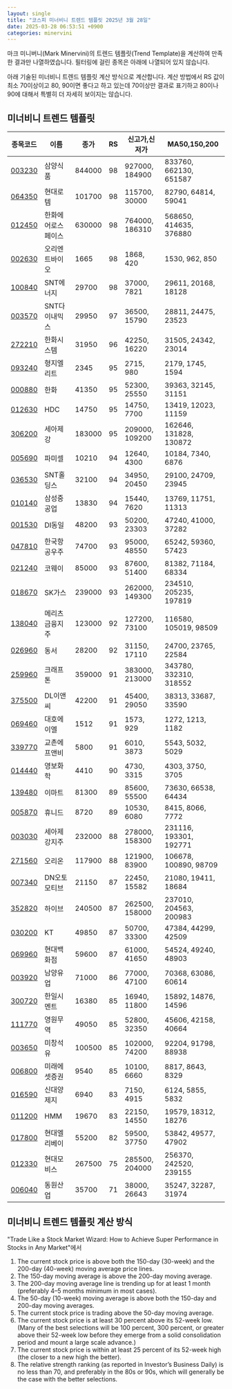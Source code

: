 ```yaml
---
layout: single
title: "코스피 미너비니 트렌드 템플릿 2025년 3월 28일"
date: 2025-03-28 06:53:51 +0900
categories: minervini
---
```

마크 미니버니(Mark Minervini)의 트렌드 템플릿(Trend Template)을 계산하여 만족한 결과만 나열하였습니다. 필터링에 걸린 종목은 아래에 나열되어 있지 않습니다.

아래 기술된 미너비니 트렌드 템플릿 계산 방식으로 계산합니다. 계산 방법에서 RS 값이 최소 70이상이고 80, 90이면 좋다고 하고 있는데 70이상만 결과로 표기하고 80이나 90에 대해서 특별히 더 자세히 보이지는 않습니다.

## 미너비니 트렌드 템플릿

|종목코드|이름|종가|RS|신고가,신저가|MA50,150,200|
|------|---|---|--|---------|------------|
|[003230](https://finance.daum.net/quotes/A003230)|삼양식품|844000|98|927000, 184900|833760, 662130, 651587|
|[064350](https://finance.daum.net/quotes/A064350)|현대로템|101700|98|115700, 30000|82790, 64814, 59041|
|[012450](https://finance.daum.net/quotes/A012450)|한화에어로스페이스|630000|98|764000, 186310|568650, 414635, 376880|
|[002630](https://finance.daum.net/quotes/A002630)|오리엔트바이오|1665|98|1868, 420|1530, 962, 850|
|[100840](https://finance.daum.net/quotes/A100840)|SNT에너지|29700|98|37000, 7821|29611, 20168, 18128|
|[003570](https://finance.daum.net/quotes/A003570)|SNT다이내믹스|29950|97|36500, 15790|28811, 24475, 23523|
|[272210](https://finance.daum.net/quotes/A272210)|한화시스템|31950|96|42250, 16220|31505, 24342, 23014|
|[093240](https://finance.daum.net/quotes/A093240)|형지엘리트|2345|95|2715, 980|2179, 1745, 1594|
|[000880](https://finance.daum.net/quotes/A000880)|한화|41350|95|52300, 25550|39363, 32145, 31151|
|[012630](https://finance.daum.net/quotes/A012630)|HDC|14750|95|14750, 7700|13419, 12023, 11159|
|[306200](https://finance.daum.net/quotes/A306200)|세아제강|183000|95|209000, 109200|162646, 131828, 130872|
|[005690](https://finance.daum.net/quotes/A005690)|파미셀|10210|94|12640, 4300|10184, 7340, 6876|
|[036530](https://finance.daum.net/quotes/A036530)|SNT홀딩스|32100|94|34950, 20450|29100, 24709, 23945|
|[010140](https://finance.daum.net/quotes/A010140)|삼성중공업|13830|94|15440, 7620|13769, 11751, 11313|
|[001530](https://finance.daum.net/quotes/A001530)|DI동일|48200|93|50200, 23303|47240, 41000, 37282|
|[047810](https://finance.daum.net/quotes/A047810)|한국항공우주|74700|93|95000, 48550|65242, 59360, 57423|
|[021240](https://finance.daum.net/quotes/A021240)|코웨이|85000|93|87600, 51400|81382, 71184, 68334|
|[018670](https://finance.daum.net/quotes/A018670)|SK가스|239000|93|262000, 149300|234510, 205235, 197819|
|[138040](https://finance.daum.net/quotes/A138040)|메리츠금융지주|123000|92|127200, 73100|116580, 105019, 98509|
|[026960](https://finance.daum.net/quotes/A026960)|동서|28200|92|31150, 17110|24700, 23765, 22584|
|[259960](https://finance.daum.net/quotes/A259960)|크래프톤|359000|91|383000, 213000|343780, 332310, 318552|
|[375500](https://finance.daum.net/quotes/A375500)|DL이앤씨|42200|91|45400, 29050|38313, 33687, 33590|
|[069460](https://finance.daum.net/quotes/A069460)|대호에이엘|1512|91|1573, 929|1272, 1213, 1182|
|[339770](https://finance.daum.net/quotes/A339770)|교촌에프앤비|5800|91|6010, 3873|5543, 5032, 5029|
|[014440](https://finance.daum.net/quotes/A014440)|영보화학|4410|90|4730, 3315|4303, 3750, 3705|
|[139480](https://finance.daum.net/quotes/A139480)|이마트|81300|89|85600, 55500|73630, 66538, 64434|
|[005870](https://finance.daum.net/quotes/A005870)|휴니드|8720|89|10530, 6080|8415, 8066, 7772|
|[003030](https://finance.daum.net/quotes/A003030)|세아제강지주|232000|88|278000, 158300|231116, 193301, 192771|
|[271560](https://finance.daum.net/quotes/A271560)|오리온|117900|88|121900, 83900|106678, 100890, 98709|
|[007340](https://finance.daum.net/quotes/A007340)|DN오토모티브|21150|87|22450, 15582|21080, 19411, 18684|
|[352820](https://finance.daum.net/quotes/A352820)|하이브|240500|87|262500, 158000|237010, 204563, 200983|
|[030200](https://finance.daum.net/quotes/A030200)|KT|49850|87|50700, 33300|47384, 44299, 42509|
|[069960](https://finance.daum.net/quotes/A069960)|현대백화점|59600|87|61000, 41650|54524, 49240, 48903|
|[003920](https://finance.daum.net/quotes/A003920)|남양유업|71000|86|77000, 47100|70368, 63086, 60614|
|[300720](https://finance.daum.net/quotes/A300720)|한일시멘트|16380|85|16940, 11800|15892, 14876, 14596|
|[111770](https://finance.daum.net/quotes/A111770)|영원무역|49050|85|52800, 32350|45606, 42158, 40664|
|[003650](https://finance.daum.net/quotes/A003650)|미창석유|100500|85|102000, 74200|92204, 91798, 88938|
|[006800](https://finance.daum.net/quotes/A006800)|미래에셋증권|9540|85|10100, 6660|8817, 8643, 8329|
|[016590](https://finance.daum.net/quotes/A016590)|신대양제지|6940|83|7150, 4915|6124, 5855, 5832|
|[011200](https://finance.daum.net/quotes/A011200)|HMM|19670|83|22150, 14550|19579, 18312, 18276|
|[017800](https://finance.daum.net/quotes/A017800)|현대엘리베이|55200|82|59500, 37750|53842, 49577, 47902|
|[012330](https://finance.daum.net/quotes/A012330)|현대모비스|267500|75|285500, 204000|256370, 242520, 239155|
|[006040](https://finance.daum.net/quotes/A006040)|동원산업|35700|71|38000, 26643|35247, 32287, 31974|

## 미너비니 트렌드 템플릿 계산 방식

"Trade Like a Stock Market Wizard: How to Achieve Super Performance in Stocks in Any Market"에서

 1. The current stock price is above both the 150-day (30-week) and the 200-day (40-week) moving average price lines.
 1. The 150-day moving average is above the 200-day moving average.
 1. The 200-day moving average line is trending up for at least 1 month (preferably 4–5 months minimum in most cases).
 1. The 50-day (10-week) moving average is above both the 150-day and 200-day moving averages.
 1. The current stock price is trading above the 50-day moving average.
 1. The current stock price is at least 30 percent above its 52-week low. (Many of the best selections will be 100 percent, 300 percent, or greater above their 52-week low before they emerge from a solid consolidation period and mount a large scale advance.)
 1. The current stock price is within at least 25 percent of its 52-week high (the closer to a new high the better).
 1. The relative strength ranking (as reported in Investor’s Business Daily) is no less than 70, and preferably in the 80s or 90s, which will generally be the case with the better selections.
